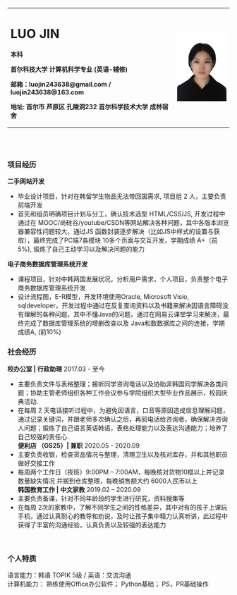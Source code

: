 
<table border="0">
  <tr>
    <td width="75%">
      <h1>LUO JIN</h1>
      <p><b>本科</b></p>
      <p><b>首尔科技大学 计算机科学专业 (英语-辅修)</b></p>
      <p><b>邮箱：luojin243638@gmail.com / luojin243638@163.com
</b></p>
      <p><b>地址: 首尔市 芦原区 孔陵洞232 首尔科学技术大学 成林宿舍  </b></p>
    </td>
    <td width="25%">
      <img src="/luojin.jpg" width="100%">
    </td>
  </tr>
</table>
<br>
<br>

### 项目经历
**二手网站开发**  
- 毕业设计项目，针对在韩留学生物品无法带回国需求, 项目组 2 人，主要负责前端开发
- 首先和组员明确项目计划与分工，确认技术选型 HTML/CSS/JS, 开发过程中通过在 MOOC/尚硅谷/youtube/CSDN等网站解决各种问题，其中各版本浏览器兼容性问题较大，通过JS 函数封装逐步解决（比如JS中样式的设置与获取），最终完成了PC端7各模块 10多个页面与交互开发，学期成绩 A+（前5%), 锻炼了自己主动学习以及解决问题的能力


**电子商务数据库管理系统开发** 
- 课程项目，针对中韩两国发展状况，分析用户需求，个人项目，负责整个电子商务数据库管理系统开发
-	设计流程图，E-R模型，开发环境使用Oracle, Microsoft Visio, sqldeveloper，开发过程中通过在反复查询资料以及书籍来解决因语言障碍没有理解的各种问题，其中不懂Java的问题，通过在网易云课堂学习来解决，最终完成了数据库管理系统的增删改查以及 Java和数数据库之间的连接，学期成绩A, (前10%)


### 社会经历
**校办公室 | 行政助理**             2017.03 - 至今
-	主要负责文件与表格整理；接听同学咨询电话以及协助非韩国同学解决各类问题；协助主管老师组织各种工作会议参与学院组织大型毕业作品展示，校园庆典活动.
- 在每周 2 天电话接听过程中，为避免因语言，口音等原因造成信息理解问题，通过记录关键词，并跟老师多次确认之后，再回电话给咨询者，确保解决咨询人问题；锻炼了自己语言英语韩语，表格处理能力以及表达沟通能力；培养了自己较强的责任心.<br>
**便利店 （GS25）| 兼职**         2020.05 - 2020.09 
- 主要负责收银，检查货品情况与整理，清理卫生以及核对库存，并和其他职员做好交接工作
- 每周两个工作日（夜班）9:00PM – 7:00AM，每晚核对货物10框以上并记录数量缺失情况 并搬到仓库整理，每晚销售额大约 6000人民币以上<br>
**韩国教育工作 | 中文家教**       2019.02 – 2020.09
- 主要负责备课，针对不同年龄段的学生进行研究，资料搜集等
- 在每周 2次的家教中，了解不同学生之间的性格差异，其中对有的孩子上课玩手机，通过认真耐心的教导和劝说，及时让孩子集中精力认真听讲，此过程中获得了丰富的沟通经验，认真负责以及较强的表达能力
<br>

### 个人特质 
语言能力：韩语 TOPIK 5级 / 英语：交流沟通
<br>
计算机能力： 熟练使用Office办公软件； Python基础； PS，PR基础操作







